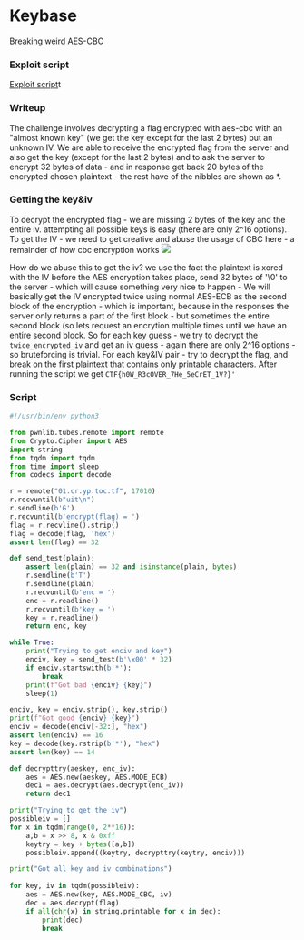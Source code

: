# Keybase
Breaking weird AES-CBC

### Exploit script
[Exploit script](./solver.py)t

### Writeup
The challenge involves decrypting a flag encrypted with aes-cbc with an "almost known key" (we get the key except for the last 2 bytes) but an unknown IV.
We are able to receive the encrypted flag from the server and also get the key (except for the last 2 bytes) and to ask the server to encrypt 32 bytes of data - and in response get back 20 bytes of the encrypted chosen plaintext - the rest have of the nibbles are shown as *.
### Getting the key&iv
To decrypt the encrypted flag - we are missing 2 bytes of the key and the entire iv. attempting all possible keys is easy (there are only 2^16 options).
To get the IV - we need to get creative and abuse the usage of CBC here - a remainder of how cbc encryption works
![](https://upload.wikimedia.org/wikipedia/commons/thumb/8/80/CBC_encryption.svg/600px-CBC_encryption.svg.png)

How do we abuse this to get the iv? we use the fact the plaintext is xored with the IV before the AES encryption takes place, send 32 bytes of '\0' to the server - which will cause something very nice to happen - We will basically get the IV encrypted twice using normal AES-ECB as the second block of the encryption - which is important, because in the responses the server only returns a part of the first block - but sometimes the entire second block (so lets request an encrytion multiple times until we have an entire second block.
So for each key guess - we try to decrypt the `twice_encrypted_iv` and get an iv guess - again there are only 2^16 options - so bruteforcing is trivial.
For each key&IV pair - try to decrypt the flag, and break on the first plaintext that contains only printable characters.
After running the script we get `CTF{h0W_R3cOVER_7He_5eCrET_1V?}'`
### Script
```python
#!/usr/bin/env python3

from pwnlib.tubes.remote import remote
from Crypto.Cipher import AES
import string
from tqdm import tqdm
from time import sleep
from codecs import decode

r = remote("01.cr.yp.toc.tf", 17010)
r.recvuntil(b"uit\n")
r.sendline(b'G')
r.recvuntil(b'encrypt(flag) = ')
flag = r.recvline().strip()
flag = decode(flag, 'hex')
assert len(flag) == 32

def send_test(plain):
    assert len(plain) == 32 and isinstance(plain, bytes)
    r.sendline(b'T')
    r.sendline(plain)
    r.recvuntil(b'enc = ')
    enc = r.readline()
    r.recvuntil(b'key = ')
    key = r.readline()
    return enc, key

while True:
    print("Trying to get enciv and key")
    enciv, key = send_test(b'\x00' * 32)
    if enciv.startswith(b'*'):
        break
    print(f"Got bad {enciv} {key}")
    sleep(1)

enciv, key = enciv.strip(), key.strip()
print(f"Got good {enciv} {key}")
enciv = decode(enciv[-32:], "hex")
assert len(enciv) == 16
key = decode(key.rstrip(b'*'), "hex")
assert len(key) == 14

def decrypttry(aeskey, enc_iv):
    aes = AES.new(aeskey, AES.MODE_ECB)
    dec1 = aes.decrypt(aes.decrypt(enc_iv))
    return dec1

print("Trying to get the iv")
possibleiv = []
for x in tqdm(range(0, 2**16)):
    a,b = x >> 8, x & 0xff
    keytry = key + bytes([a,b])
    possibleiv.append((keytry, decrypttry(keytry, enciv)))

print("Got all key and iv combinations")
    
for key, iv in tqdm(possibleiv):
    aes = AES.new(key, AES.MODE_CBC, iv)
    dec = aes.decrypt(flag)
    if all(chr(x) in string.printable for x in dec):
        print(dec)
        break

```
